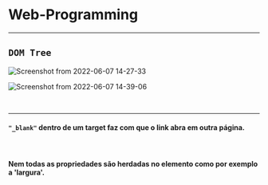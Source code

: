 # Web-Programming
---

## `DOM Tree`

![Screenshot from 2022-06-07 14-27-33](https://user-images.githubusercontent.com/66181571/172445724-084da23a-af11-4d33-b64a-a8ed0490b931.png)

![Screenshot from 2022-06-07 14-39-06](https://user-images.githubusercontent.com/66181571/172447574-f3e0a7cb-ad51-46e6-805c-ffd27ae0e908.png)

</br>

---

#### `"_blank"` dentro de um target faz com que o link abra em outra página.

</br>

#### Nem todas as propriedades são herdadas no elemento como por exemplo a 'largura'.
